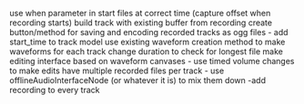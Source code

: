 use when parameter in start files at correct time (capture offset when recording starts)
build track with existing buffer from recording
create button/method for saving and encoding recorded tracks as ogg files - add start_time to track model
use existing waveform creation method to make waveforms for each track
change duration to check for longest file
make editing interface based on waveform canvases - use timed volume changes to make edits
have multiple recorded files per track - use offlineAudioInterfaceNode (or whatever it is) to mix them down 
-add recording to every track